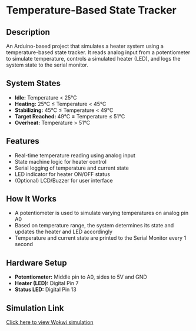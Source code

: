 
# Temperature-Based State Tracker

## Description
An Arduino-based project that simulates a heater system using a temperature-based state tracker. It reads analog input from a potentiometer to simulate temperature, controls a simulated heater (LED), and logs the system state to the serial monitor.

## System States
- **Idle:** Temperature < 25°C
- **Heating:** 25°C ≤ Temperature < 45°C
- **Stabilizing:** 45°C ≤ Temperature < 49°C
- **Target Reached:** 49°C ≤ Temperature ≤ 51°C
- **Overheat:** Temperature > 51°C

## Features
- Real-time temperature reading using analog input
- State machine logic for heater control
- Serial logging of temperature and current state
- LED indicator for heater ON/OFF status
- (Optional) LCD/Buzzer for user interface

## How It Works
- A potentiometer is used to simulate varying temperatures on analog pin A0
- Based on temperature range, the system determines its state and updates the heater and LED accordingly
- Temperature and current state are printed to the Serial Monitor every 1 second

## Hardware Setup
- **Potentiometer:** Middle pin to A0, sides to 5V and GND
- **Heater (LED):** Digital Pin 7
- **Status LED:** Digital Pin 13

## Simulation Link
[Click here to view Wokwi simulation](https://wokwi.com/projects/YOUR-LINK-HERE)
